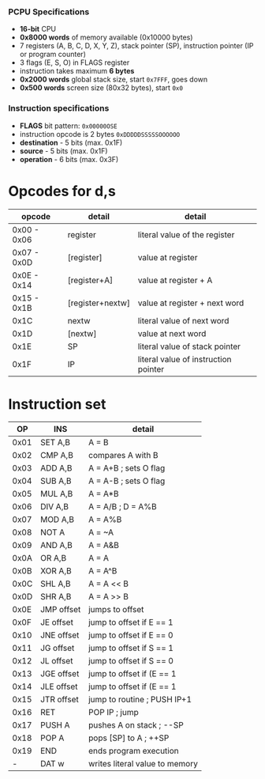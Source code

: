 ### PCPU Specifications
* **16-bit** CPU
* **0x8000 words** of memory available (0x10000 bytes)
* 7 registers (A, B, C, D, X, Y, Z), stack pointer (SP), instruction pointer (IP or program counter)
* 3 flags (E, S, O) in FLAGS register
* instruction takes maximum **6 bytes** 
* **0x2000 words** global stack size, start `0x7FFF`, goes down
* **0x500 words** screen size (80x32 bytes), start `0x0`

### Instruction specifications
* **FLAGS** bit pattern: `0x00000OSE`
* instruction opcode is 2 bytes `0xDDDDDSSSSSOOOOOO`
* **destination** - 5 bits (max. 0x1F)
* **source** - 5 bits (max. 0x1F)
* **operation** - 6 bits (max. 0x3F)

# Opcodes for d,s

| opcode 	| detail	   | detail				    |
| ------------- | ---------------- | -------------------------------------- |
| 0x00 - 0x06	| register 	   | literal value of the register          |
| 0x07 - 0x0D	| [register]	   | value at register 			    |
| 0x0E - 0x14	| [register+A]     | value at register + A                  |
| 0x15 - 0x1B	| [register+nextw] | value at register + next word          |
| 0x1C		| nextw		   | literal value of next word             |
| 0x1D		| [nextw]          | value at next word                     |
| 0x1E		| SP               | literal value of stack pointer         |
| 0x1F		| IP               | literal value of instruction pointer   |

# Instruction set

| OP     | INS              | detail                              |
| ------ | ---------------- | ----------------------------------- |
| 0x01   | SET A,B          | A = B                               |
| 0x02   | CMP A,B          | compares A with B                   |
| 0x03   | ADD A,B          | A = A+B ; sets O flag               |
| 0x04   | SUB A,B          | A = A-B ; sets O flag               |
| 0x05   | MUL A,B          | A = A*B                             |
| 0x06   | DIV A,B          | A = A/B ; D = A%B                   |
| 0x07   | MOD A,B          | A = A%B                             |
| 0x08   | NOT A            | A = ~A                              |
| 0x09   | AND A,B          | A = A&B                             |
| 0x0A   | OR A,B           | A = A|B                             |
| 0x0B   | XOR A,B          | A = A^B                             |
| 0x0C   | SHL A,B          | A = A << B                          |
| 0x0D   | SHR A,B          | A = A >> B                          |
| 0x0E   | JMP offset       | jumps to offset                     |
| 0x0F   | JE offset        | jump to offset if E == 1            |
| 0x10   | JNE offset       | jump to offset if E == 0            |
| 0x11   | JG offset        | jump to offset if S == 1            |
| 0x12   | JL offset        | jump to offset if S == 0            |
| 0x13   | JGE offset       | jump to offset if (E == 1 | S == 1) |
| 0x14   | JLE offset       | jump to offset if (E == 1 | S == 0) |
| 0x15   | JTR offset       | jump to routine ; PUSH IP+1         |
| 0x16   | RET              | POP IP ; jump                       |
| 0x17   | PUSH A           | pushes A on stack ; --SP            |
| 0x18   | POP A            | pops [SP] to A ; ++SP               |
| 0x19   | END              | ends program execution              |
|   -    | DAT w            | writes literal value to memory      |
